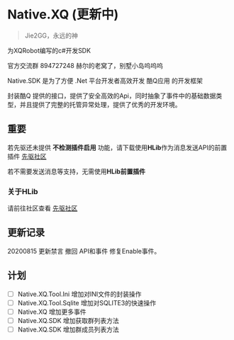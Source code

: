# Native.XQ (更新中)
> Jie2GG，永远的神

为XQRobot编写的c#开发SDK

官方交流群 894727248 赫尔的老窝了，别墅小岛呜呜呜

Native.SDK 是为了方便 .Net 平台开发者高效开发 酷Q应用 的开发框架

封装酷Q 提供的接口，提供了安全高效的Api，同时抽象了事件中的基础数据类型，并且提供了完整的托管异常处理，提供了优秀的开发环境。

## 重要
若先驱还未提供 **不检测插件启用** 功能，请下载使用**HLib**作为消息发送API的前置插件 [先驱社区](https://discuss.xianqubot.com/d/27)

若不需要发送消息等支持，无需使用**HLib前置插件**

### 关于HLib
请前往社区查看 [先驱社区](https://discuss.xianqubot.com/d/27)

## 更新记录

20200815 更新禁言 撤回 API和事件 修复Enable事件。

## 计划
- [ ] Native.XQ.Tool.Ini 增加对INI文件的封装操作 
- [ ] Native.XQ.Tool.Sqlite 增加对SQLITE3的快速操作
- [ ] Native.XQ 增加更多事件
- [ ] Native.XQ.SDK 增加获取群列表方法
- [ ] Native.XQ.SDK 增加群成员列表方法
